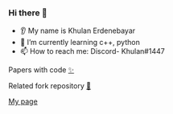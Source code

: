 ### Hi there 👋
* 👂 My name is Khulan Erdenebayar
* 🌱 I’m currently learning c++, python 
* 📫 How to reach me: Discord-  Khulan#1447

Papers with code [:sparkles:](https://github.com/facebookresearch/demucs)


Related fork  repository [:butterfly:](https://paperswithcode.com/paper/music-source-separation-in-the-waveform-1)


[My page](https://khulan-erdenebayar.github.io/)

<!---
Khulan-Erdenebayar/Khulan-Erdenebayar is a ✨ special ✨ repository because its `README.md` (this file) appears on your GitHub profile.
You can click the Preview link to take a look at your changes.
--->
